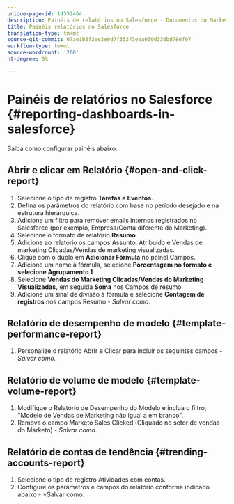 ```yaml
---
unique-page-id: 14352464
description: Painéis de relatórios no Salesforce - Documentos do Marketing - Documentação do produto
title: Painéis relatórios no Salesforce
translation-type: tm+mt
source-git-commit: 07ae1b3f3ee3e9d7f35373eea039d336bd786f97
workflow-type: tm+mt
source-wordcount: '200'
ht-degree: 0%

---
```



# Painéis de relatórios no Salesforce {#reporting-dashboards-in-salesforce}

Saiba como configurar painéis abaixo.

## Abrir e clicar em Relatório {#open-and-click-report}

1. Selecione o tipo de registro **Tarefas e Eventos**.
1. Defina os parâmetros do relatório com base no período desejado e na estrutura hierárquica.
1. Adicione um filtro para remover emails internos registrados no Salesforce (por exemplo, Empresa/Conta diferente do Marketing).
1. Selecione o formato de relatório **Resumo**.
1. Adicione ao relatório os campos Assunto, Atribuído e Vendas de marketing Clicadas/Vendas de marketing visualizadas.
1. Clique com o duplo em **Adicionar Fórmula** no painel Campos.
1. Adicione um nome à fórmula, selecione **Porcentagem **no formato e selecione** Agrupamento 1 *.***
1. Selecione **Vendas do Marketing Clicadas/Vendas do Marketing Visualizadas,** em seguida **Soma** nos Campos de resumo.
1. Adicione um sinal de divisão à fórmula e selecione **Contagem de registros** nos campos Resumo - *Salvar como*.

## Relatório de desempenho de modelo {#template-performance-report}

1. Personalize o relatório Abrir e Clicar para incluir os seguintes campos - *Salvar como.*

## Relatório de volume de modelo {#template-volume-report}

1. Modifique o Relatório de Desempenho do Modelo e inclua o filtro, &quot;Modelo de Vendas de Marketing não igual a em branco&quot;.
1. Remova o campo Marketo Sales Clicked (Cliquado no setor de vendas do Marketo) - *Salvar como*.

## Relatório de contas de tendência {#trending-accounts-report}

1. Selecione o tipo de registro Atividades com contas.
1. Configure os parâmetros e campos do relatório conforme indicado abaixo - *Salvar como.

